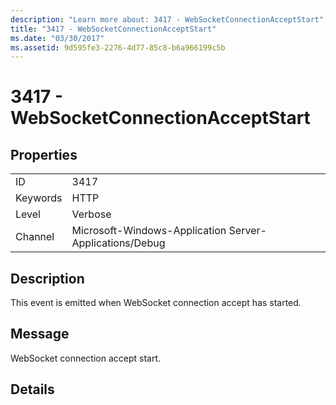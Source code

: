 ```yaml
---
description: "Learn more about: 3417 - WebSocketConnectionAcceptStart"
title: "3417 - WebSocketConnectionAcceptStart"
ms.date: "03/30/2017"
ms.assetid: 9d595fe3-2276-4d77-85c8-b6a966199c5b
---
```

# 3417 - WebSocketConnectionAcceptStart

## Properties  
  
|||  
|-|-|  
|ID|3417|  
|Keywords|HTTP|  
|Level|Verbose|  
|Channel|Microsoft-Windows-Application Server-Applications/Debug|  
  
## Description  

 This event is emitted when WebSocket connection accept has started.  
  
## Message  

 WebSocket connection accept start.  
  
## Details

